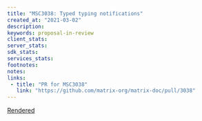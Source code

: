 ```yaml
---
title: "MSC3038: Typed typing notifications"
created_at: "2021-03-02"
description:
keywords: proposal-in-review
client_stats:
server_stats:
sdk_stats:
services_stats:
footnotes:
notes:
links:
 - title: "PR for MSC3038"
   link: "https://github.com/matrix-org/matrix-doc/pull/3038"
---
```

[Rendered](https://github.com/matrix-org/matrix-doc/blob/travis/msc/typed-typing-notifs/proposals/3038-typed-typing-notifications.md)
